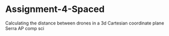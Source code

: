 # Assignment-4-Spaced
Calculating the distance between drones in a 3d Cartesian coordinate plane
Serra AP comp sci
